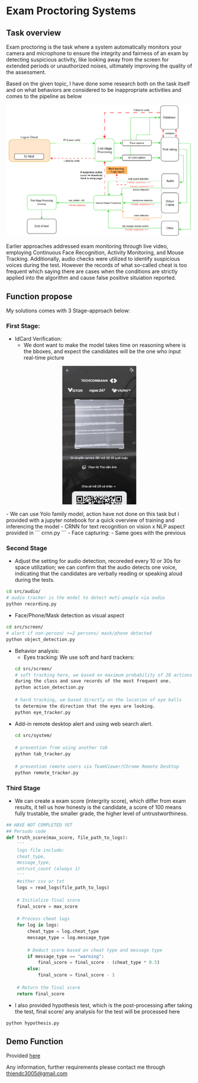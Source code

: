 # Exam Proctoring Systems

## Task overview
Exam proctoring is the task where a system automatically monitors your camera and microphone to ensure the integrity and fairness of an exam by detecting suspicious activity, like looking away from the screen for extended periods or unauthorized noises, ultimately improving the quality of the assessment.

Based on the given topic, I have done some research both on the task itself and on what behaviors are considered to be inappropriate activities and comes to the pipeline as below
<p align="center">
 <img src="fig/pipeline.png" width="900">
</p>

Earlier approaches addressed exam monitoring through live video, employing Continuous Face Recognition, Activity Monitoring, and Mouse Tracking. Additionally, audio checks were utilized to identify suspicious voices during the test. However the records of what so-called cheat is too frequent which saying there are cases when the conditions are strictly applied into the algorithm and cause false positive situiation reported.

## Function propose
My solutions comes with 3 Stage-approach below:
### First Stage:
- IdCard Verification:
    - We dont want to make the model takes time on reasoning where is the bboxes, and expect the candidates will be the one who input real-time picture
<p align="center">
 <img src="fig/face_and_id_selfcap.png.jpg" width="200">
</p>
    - We can use Yolo family model, action have not done on this task but i provided with a jupyter notebook for a quick overview of training and inferencing the model
    - CRNN for text recognition on vision x NLP aspect provided in ``` crnn.py ```
- Face capturing:
    - Same goes with the previous

### Second Stage
- Adjust the setting for audio detection, recoreded every 10 or 30s for space utilization; we can confirm that the audio detects one voice, indicating that the candidates are verbally reading or speaking aloud during the tests.
```sh
cd src/audio/
# audio tracker is the model to detect muti-people via audio
python recording.py 
```
- Face/Phone/Mask detection as visual aspect
```sh
cd src/screen/
# alert if non-person/ >=2 persons/ mask/phone detected
python object_detection.py 
```
- Behavior analysis:
    -   Eyes tracking: We use soft and hard trackers:
    ```sh
    cd src/screen/
    # soft tracking here, we based on maximum probability of 28 actions 
    during the class and save records of the most frequent one.
    python action_detection.py

    # hard tracking, we based directly on the location of eye balls
    to determine the direction that the eyes are looking.
    python eye_tracker.py
    ```
- Add-in remote desktop alert and using web search alert.
    ```sh
    cd src/system/

    # prevention from using another tab 
    python tab_tracker.py

    # prevention remote users via TeamViewer/Chrome Remote Desktop
    python remote_tracker.py
    ```
### Third Stage
- We can create a exam score (intergrity score), which differ from exam results, it tell us how honesty is the candidate, a score of 100 means fully trustable, the smaller grade, the higher level of untrustworthiness.
```python
## HAVE NOT COMPLETED YET
## Persudo code
def truth_score(max_score, file_path_to_logs):
    '''
    logs file include:
    cheat_type, 
    message_type, 
    untrust_count (always 1)
    '''
    #either csv or txt
    logs = read_logs(file_path_to_logs) 

    # Initialize final score
    final_score = max_score
    
    # Process cheat logs
    for log in logs:
        cheat_type = log.cheat_type
        message_type = log.message_type
        
        # Deduct score based on cheat type and message type
        if message_type == "warning":
            final_score = final_score - (cheat_type * 0.5)
        else:
            final_score = final_score - 1
    
    # Return the final score
    return final_score
```
- I also provided hypothesis test, which is the post-processing after taking the test, final score/ any analysis for the test will be processed here
```sh
python hypothesis.py
```
## Demo Function
Provided [here](https://drive.google.com/file/d/1cVhZNMF4-3nIiwyeNBBIr35KVCYGTvi6/view?usp=sharing)

Any information, further requirements please contact me through thiendc3005@gmail.com
